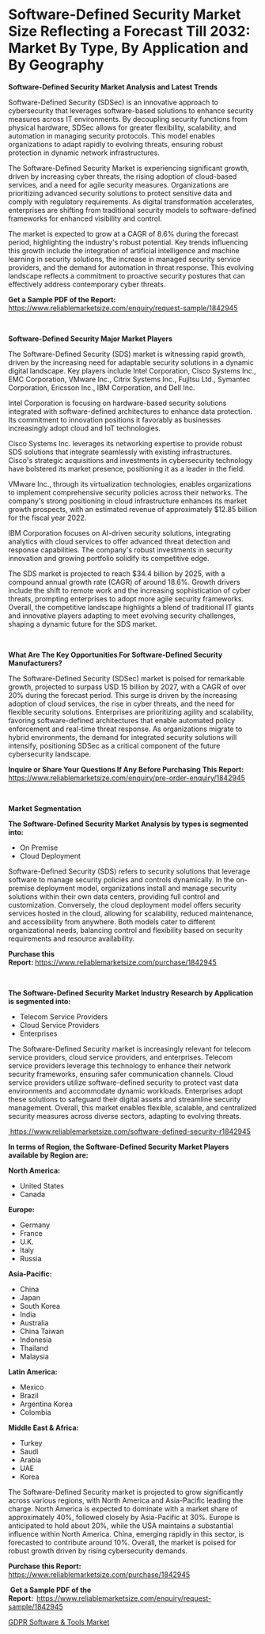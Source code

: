<p><h1>Software-Defined Security Market Size Reflecting a Forecast Till 2032: Market By Type, By Application and By Geography</h1></p><p><strong>Software-Defined Security Market Analysis and Latest Trends</strong></p>
<p><p>Software-Defined Security (SDSec) is an innovative approach to cybersecurity that leverages software-based solutions to enhance security measures across IT environments. By decoupling security functions from physical hardware, SDSec allows for greater flexibility, scalability, and automation in managing security protocols. This model enables organizations to adapt rapidly to evolving threats, ensuring robust protection in dynamic network infrastructures.</p><p>The Software-Defined Security Market is experiencing significant growth, driven by increasing cyber threats, the rising adoption of cloud-based services, and a need for agile security measures. Organizations are prioritizing advanced security solutions to protect sensitive data and comply with regulatory requirements. As digital transformation accelerates, enterprises are shifting from traditional security models to software-defined frameworks for enhanced visibility and control.</p><p>The market is expected to grow at a CAGR of 8.6% during the forecast period, highlighting the industry's robust potential. Key trends influencing this growth include the integration of artificial intelligence and machine learning in security solutions, the increase in managed security service providers, and the demand for automation in threat response. This evolving landscape reflects a commitment to proactive security postures that can effectively address contemporary cyber threats.</p></p>
<p><strong>Get a Sample PDF of the Report:&nbsp;</strong> <a href="https://www.reliablemarketsize.com/enquiry/request-sample/1842945?utm_campaign=3029&utm_medium=2&utm_source=Github&utm_content=ia&utm_term=26032025&utm_id=software-defined-security">https://www.reliablemarketsize.com/enquiry/request-sample/1842945</a></p>
<p>&nbsp;</p>
<p><strong>Software-Defined Security Major Market Players</strong></p>
<p><p>The Software-Defined Security (SDS) market is witnessing rapid growth, driven by the increasing need for adaptable security solutions in a dynamic digital landscape. Key players include Intel Corporation, Cisco Systems Inc., EMC Corporation, VMware Inc., Citrix Systems Inc., Fujitsu Ltd., Symantec Corporation, Ericsson Inc., IBM Corporation, and Dell Inc.</p><p>Intel Corporation is focusing on hardware-based security solutions integrated with software-defined architectures to enhance data protection. Its commitment to innovation positions it favorably as businesses increasingly adopt cloud and IoT technologies.</p><p>Cisco Systems Inc. leverages its networking expertise to provide robust SDS solutions that integrate seamlessly with existing infrastructures. Cisco's strategic acquisitions and investments in cybersecurity technology have bolstered its market presence, positioning it as a leader in the field.</p><p>VMware Inc., through its virtualization technologies, enables organizations to implement comprehensive security policies across their networks. The company's strong positioning in cloud infrastructure enhances its market growth prospects, with an estimated revenue of approximately $12.85 billion for the fiscal year 2022.</p><p>IBM Corporation focuses on AI-driven security solutions, integrating analytics with cloud services to offer advanced threat detection and response capabilities. The company's robust investments in security innovation and growing portfolio solidify its competitive edge.</p><p>The SDS market is projected to reach $34.4 billion by 2025, with a compound annual growth rate (CAGR) of around 18.6%. Growth drivers include the shift to remote work and the increasing sophistication of cyber threats, prompting enterprises to adopt more agile security frameworks. Overall, the competitive landscape highlights a blend of traditional IT giants and innovative players adapting to meet evolving security challenges, shaping a dynamic future for the SDS market.</p></p>
<p>&nbsp;</p>
<p><strong>What Are The Key Opportunities For Software-Defined Security Manufacturers?</strong></p>
<p><p>The Software-Defined Security (SDSec) market is poised for remarkable growth, projected to surpass USD 15 billion by 2027, with a CAGR of over 20% during the forecast period. This surge is driven by the increasing adoption of cloud services, the rise in cyber threats, and the need for flexible security solutions. Enterprises are prioritizing agility and scalability, favoring software-defined architectures that enable automated policy enforcement and real-time threat response. As organizations migrate to hybrid environments, the demand for integrated security solutions will intensify, positioning SDSec as a critical component of the future cybersecurity landscape.</p></p>
<p><strong>Inquire or Share Your Questions If Any Before Purchasing This Report:</strong> <a href="https://www.reliablemarketsize.com/enquiry/pre-order-enquiry/1842945?utm_campaign=3029&utm_medium=2&utm_source=Github&utm_content=ia&utm_term=26032025&utm_id=software-defined-security">https://www.reliablemarketsize.com/enquiry/pre-order-enquiry/1842945</a></p>
<p>&nbsp;</p>
<p><strong>Market Segmentation</strong></p>
<p><strong>The Software-Defined Security Market Analysis by types is segmented into:</strong></p>
<p><ul><li>On Premise</li><li>Cloud Deployment</li></ul></p>
<p><p>Software-Defined Security (SDS) refers to security solutions that leverage software to manage security policies and controls dynamically. In the on-premise deployment model, organizations install and manage security solutions within their own data centers, providing full control and customization. Conversely, the cloud deployment model offers security services hosted in the cloud, allowing for scalability, reduced maintenance, and accessibility from anywhere. Both models cater to different organizational needs, balancing control and flexibility based on security requirements and resource availability.</p></p>
<p><strong>Purchase this Report:&nbsp;</strong><a href="https://www.reliablemarketsize.com/purchase/1842945?utm_campaign=3029&utm_medium=2&utm_source=Github&utm_content=ia&utm_term=26032025&utm_id=software-defined-security">https://www.reliablemarketsize.com/purchase/1842945</a></p>
<p>&nbsp;</p>
<p><strong>The Software-Defined Security Market Industry Research by Application is segmented into:</strong></p>
<p><ul><li>Telecom Service Providers</li><li>Cloud Service Providers</li><li>Enterprises</li></ul></p>
<p><p>The Software-Defined Security market is increasingly relevant for telecom service providers, cloud service providers, and enterprises. Telecom service providers leverage this technology to enhance their network security frameworks, ensuring safer communication channels. Cloud service providers utilize software-defined security to protect vast data environments and accommodate dynamic workloads. Enterprises adopt these solutions to safeguard their digital assets and streamline security management. Overall, this market enables flexible, scalable, and centralized security measures across diverse sectors, adapting to evolving threats.</p></p>
<p><a href="https://www.reliablemarketsize.com/software-defined-security-r1842945?utm_campaign=3029&utm_medium=2&utm_source=Github&utm_content=ia&utm_term=26032025&utm_id=software-defined-security">&nbsp;https://www.reliablemarketsize.com/software-defined-security-r1842945</a></p>
<p><strong>In terms of Region, the Software-Defined Security Market Players available by Region are:</strong></p>
<p>
    <p> <strong> North America: </strong>
        <ul>
            <li>United States</li>
            <li>Canada</li>
        </ul>
        </p> 
    <p> <strong> Europe: </strong>
        <ul>
            <li>Germany</li>
            <li>France</li>
            <li>U.K.</li>
            <li>Italy</li>
            <li>Russia</li>
        </ul>
        </p> 
    <p> <strong> Asia-Pacific: </strong>
        <ul>
            <li>China</li>
            <li>Japan</li>
            <li>South Korea</li>
            <li>India</li>
            <li>Australia</li>
            <li>China Taiwan</li>
            <li>Indonesia</li>
            <li>Thailand</li>
            <li>Malaysia</li>
        </ul>
        </p> 
    <p> <strong> Latin America: </strong>
        <ul>
            <li>Mexico</li>
            <li>Brazil</li>
            <li>Argentina Korea</li>
            <li>Colombia</li>
        </ul>
        </p> 
    <p> <strong> Middle East & Africa: </strong>
        <ul>
            <li>Turkey</li>
            <li>Saudi</li>
            <li>Arabia</li>
            <li>UAE</li>
            <li>Korea</li>
        </ul>
    </p>
    </p>
<p><p>The Software-Defined Security market is projected to grow significantly across various regions, with North America and Asia-Pacific leading the charge. North America is expected to dominate with a market share of approximately 40%, followed closely by Asia-Pacific at 30%. Europe is anticipated to hold about 20%, while the USA maintains a substantial influence within North America. China, emerging rapidly in this sector, is forecasted to contribute around 10%. Overall, the market is poised for robust growth driven by rising cybersecurity demands.</p></p>
<p><strong>Purchase this Report: </strong><a href="https://www.reliablemarketsize.com/purchase/1842945?utm_campaign=3029&utm_medium=2&utm_source=Github&utm_content=ia&utm_term=26032025&utm_id=software-defined-security">https://www.reliablemarketsize.com/purchase/1842945</a></p>
<p>&nbsp;<strong>Get a Sample PDF of the Report:&nbsp;&nbsp;</strong><a href="https://www.reliablemarketsize.com/enquiry/request-sample/1842945?utm_campaign=3029&utm_medium=2&utm_source=Github&utm_content=ia&utm_term=26032025&utm_id=software-defined-security">https://www.reliablemarketsize.com/enquiry/request-sample/1842945</a></p>
<p><strong></strong></p>
<p><p><a href="https://github.com/hunanuzmez/Market-Research-Report-List-1/blob/main/gdpr-software-tools-market.md?utm_campaign=3029&utm_medium=2&utm_source=Github&utm_content=ia&utm_term=26032025&utm_id=software-defined-security">GDPR Software & Tools Market</a></p></p>